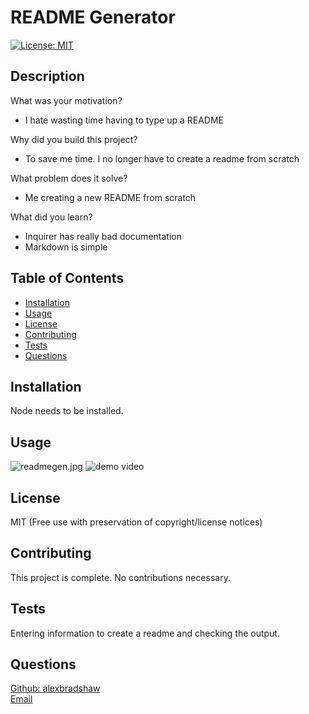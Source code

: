 
# README Generator
[![License: MIT](https://img.shields.io/badge/License-MIT-yellow.svg)](https://opensource.org/licenses/MIT)
## Description
What was your motivation? 
- I hate wasting time having to type up a README

Why did you build this project?
- To save me time. I no longer have to create a readme from scratch

What problem does it solve?  
- Me creating a new README from scratch

What did you learn?
- Inquirer has really bad documentation 
- Markdown is simple

## Table of Contents
- [Installation](#installation)
- [Usage](#usage)
- [License](#license)
- [Contributing](#contributing)
- [Tests](#tests)
- [Questions](#questions)
## Installation
Node needs to be installed.
## Usage
![readmegen.jpg](assets/$readmegen.jpg?raw=true)
![demo video](https://www.youtube.com/watch?v=F15aZXYdm6Q)
## License
MIT (Free use with preservation of copyright/license notices)
## Contributing
This project is complete. No contributions necessary.
## Tests
Entering information to create a readme and checking the output.
## Questions
[Github: alexbradshaw](https://github.com/alexbradshaw) <br>
[Email](mailto:alexanderbradshaw5@gmail.com)
